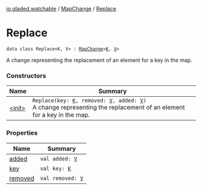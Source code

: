 [io.gladed.watchable](../../index.md) / [MapChange](../index.md) / [Replace](./index.md)

# Replace

`data class Replace<K, V> : `[`MapChange`](../index.md)`<`[`K`](index.md#K)`, `[`V`](index.md#V)`>`

A change representing the replacement of an element for a key in the map.

### Constructors

| Name | Summary |
|---|---|
| [&lt;init&gt;](-init-.md) | `Replace(key: `[`K`](index.md#K)`, removed: `[`V`](index.md#V)`, added: `[`V`](index.md#V)`)`<br>A change representing the replacement of an element for a key in the map. |

### Properties

| Name | Summary |
|---|---|
| [added](added.md) | `val added: `[`V`](index.md#V) |
| [key](key.md) | `val key: `[`K`](index.md#K) |
| [removed](removed.md) | `val removed: `[`V`](index.md#V) |
